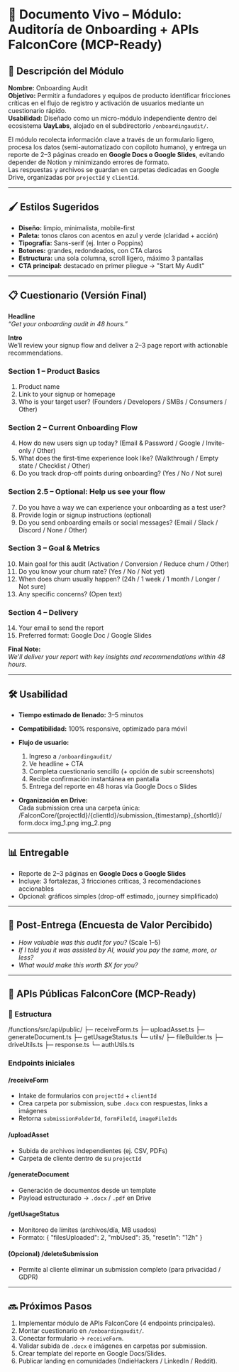 
# 📌 Documento Vivo – Módulo: Auditoría de Onboarding + APIs FalconCore (MCP-Ready)

## 🎯 Descripción del Módulo

**Nombre:** Onboarding Audit  
**Objetivo:** Permitir a fundadores y equipos de producto identificar fricciones críticas en el flujo de registro y activación de usuarios mediante un cuestionario rápido.  
**Usabilidad:** Diseñado como un micro-módulo independiente dentro del ecosistema **UayLabs**, alojado en el subdirectorio `/onboardingaudit/`.

El módulo recolecta información clave a través de un formulario ligero, procesa los datos (semi-automatizado con copiloto humano), y entrega un reporte de 2–3 páginas creado en **Google Docs o Google Slides**, evitando depender de Notion y minimizando errores de formato.  
Las respuestas y archivos se guardan en carpetas dedicadas en Google Drive, organizadas por `projectId` y `clientId`.

---

## 🖌️ Estilos Sugeridos

- **Diseño:** limpio, minimalista, mobile-first  
- **Paleta:** tonos claros con acentos en azul y verde (claridad + acción)  
- **Tipografía:** Sans-serif (ej. Inter o Poppins)  
- **Botones:** grandes, redondeados, con CTA claros  
- **Estructura:** una sola columna, scroll ligero, máximo 3 pantallas  
- **CTA principal:** destacado en primer pliegue → "Start My Audit"  

---

## 📋 Cuestionario (Versión Final)

**Headline**  
*“Get your onboarding audit in 48 hours.”*

**Intro**  
We’ll review your signup flow and deliver a 2–3 page report with actionable recommendations.

### Section 1 – Product Basics
1. Product name  
2. Link to your signup or homepage  
3. Who is your target user? (Founders / Developers / SMBs / Consumers / Other)

### Section 2 – Current Onboarding Flow
4. How do new users sign up today? (Email & Password / Google / Invite-only / Other)  
5. What does the first-time experience look like? (Walkthrough / Empty state / Checklist / Other)  
6. Do you track drop-off points during onboarding? (Yes / No / Not sure)

### Section 2.5 – Optional: Help us see your flow
7. Do you have a way we can experience your onboarding as a test user?  
8. Provide login or signup instructions (optional)  
9. Do you send onboarding emails or social messages? (Email / Slack / Discord / None / Other)

### Section 3 – Goal & Metrics
10. Main goal for this audit (Activation / Conversion / Reduce churn / Other)  
11. Do you know your churn rate? (Yes / No / Not yet)  
12. When does churn usually happen? (24h / 1 week / 1 month / Longer / Not sure)  
13. Any specific concerns? (Open text)

### Section 4 – Delivery
14. Your email to send the report  
15. Preferred format: Google Doc / Google Slides

**Final Note:**  
*We’ll deliver your report with key insights and recommendations within 48 hours.*

---

## 🛠️ Usabilidad

- **Tiempo estimado de llenado:** 3–5 minutos  
- **Compatibilidad:** 100% responsive, optimizado para móvil  
- **Flujo de usuario:**
  1. Ingreso a `/onboardingaudit/`  
  2. Ve headline + CTA  
  3. Completa cuestionario sencillo (+ opción de subir screenshots)  
  4. Recibe confirmación instantánea en pantalla  
  5. Entrega del reporte en 48 horas vía Google Docs o Slides

- **Organización en Drive:**  
  Cada submission crea una carpeta única:  
  /FalconCore/{projectId}/{clientId}/submission_{timestamp}_{shortId}/
      form.docx
      img_1.png
      img_2.png

---

## 📊 Entregable

- Reporte de 2–3 páginas en **Google Docs o Google Slides**  
- Incluye: 3 fortalezas, 3 fricciones críticas, 3 recomendaciones accionables  
- Opcional: gráficos simples (drop-off estimado, journey simplificado)

---

## 🧩 Post-Entrega (Encuesta de Valor Percibido)

- *How valuable was this audit for you?* (Scale 1–5)  
- *If I told you it was assisted by AI, would you pay the same, more, or less?*  
- *What would make this worth $X for you?*  

---

## 🔌 APIs Públicas FalconCore (MCP-Ready)

### 📁 Estructura
/functions/src/api/public/
   ├─ receiveForm.ts
   ├─ uploadAsset.ts
   ├─ generateDocument.ts
   ├─ getUsageStatus.ts
   └─ utils/
       ├─ fileBuilder.ts
       ├─ driveUtils.ts
       ├─ response.ts
       └─ authUtils.ts

### Endpoints iniciales

#### /receiveForm
- Intake de formularios con `projectId` + `clientId`
- Crea carpeta por submission, sube `.docx` con respuestas, links a imágenes
- Retorna `submissionFolderId`, `formFileId`, `imageFileIds`

#### /uploadAsset
- Subida de archivos independientes (ej. CSV, PDFs)
- Carpeta de cliente dentro de su `projectId`

#### /generateDocument
- Generación de documentos desde un template
- Payload estructurado → `.docx` / `.pdf` en Drive

#### /getUsageStatus
- Monitoreo de límites (archivos/día, MB usados)
- Formato: { "filesUploaded": 2, "mbUsed": 35, "resetIn": "12h" }

#### (Opcional) /deleteSubmission
- Permite al cliente eliminar un submission completo (para privacidad / GDPR)

---

## 🔜 Próximos Pasos

1. Implementar módulo de APIs FalconCore (4 endpoints principales).  
2. Montar cuestionario en `/onboardingaudit/`.  
3. Conectar formulario → `receiveForm`.  
4. Validar subida de `.docx` e imágenes en carpetas por submission.  
5. Crear template del reporte en Google Docs/Slides.  
6. Publicar landing en comunidades (IndieHackers / LinkedIn / Reddit).
